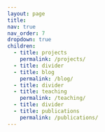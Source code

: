 ```yaml
---
layout: page
title: 
nav: true
nav_order: 7
dropdown: true
children:
  - title: projects
    permalink: /projects/
  - title: divider
  - title: blog
    permalink: /blog/
  - title: divider
  - title: teaching
    permalink: /teaching/
  - title: divider
  - title: publications
    permalink: /publications/
---
```

